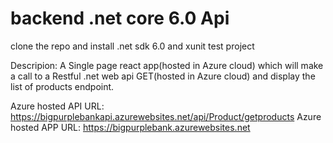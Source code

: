 # backend .net core 6.0 Api

clone the repo and install .net sdk 6.0 and xunit test project

Descripion: A Single page react app(hosted in Azure cloud) which will make a call to a Restful .net web api GET(hosted in Azure cloud) and display the list of products endpoint.

Azure hosted API URL: https://bigpurplebankapi.azurewebsites.net/api/Product/getproducts
Azure hosted APP URL: https://bigpurplebank.azurewebsites.net
